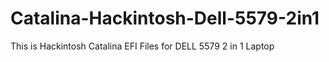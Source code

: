 # Catalina-Hackintosh-Dell-5579-2in1
This is Hackintosh Catalina EFI Files for DELL 5579 2 in 1 Laptop

